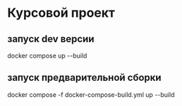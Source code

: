 # Курсовой проект

## запуск dev версии
docker compose up --build

## запуск предварительной сборки
docker compose -f docker-compose-build.yml up --build 
